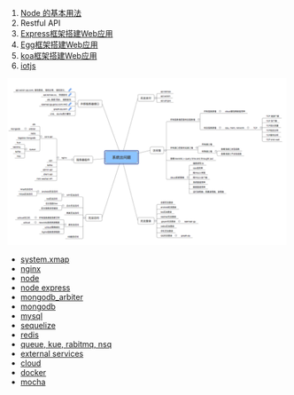 

1. [Node 的基本用法](./docs/node.md)
2. Restful API
3. [Express框架搭建Web应用](./docs/express.md)
4. [Egg框架搭建Web应用](./docs/egg.md) 
5. [koa框架搭建Web应用](./docs/koa.md)
6. [iotjs](./docs/iotjs.md)


![Alt text](./system.png)

- [system.xmap](./system.xmap)
- [nginx](./docs/nginx.md)
- [node](./docs/node.md)
- [node express](./docs/express.md)
- [mongodb_arbiter](./docs/mongodb_arbiter.md)
- [mongodb](./docs/mongodb.md) 
- [mysql](./docs/mysql.md)
- [sequelize]()
- [redis](./docs/redis.md)
- [queue, kue, rabitmq, nsq](./docs/queue.md)
- [external services](./docs/external_services.md)
- [cloud](./docs/cloud.md)
- [docker](./docs/docker.md)
- [mocha](./docs/mocha.md)
